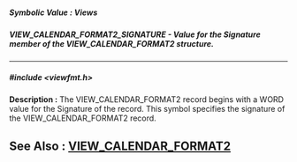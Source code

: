 ##### Symbolic Value : Views
##### VIEW_CALENDAR_FORMAT2_SIGNATURE - Value for the Signature member of the VIEW_CALENDAR_FORMAT2 structure.
---
##### #include <viewfmt.h>
**Description :**
The VIEW_CALENDAR_FORMAT2 record begins with a WORD value for the Signature of 
the record.  This symbol specifies the signature of the VIEW_CALENDAR_FORMAT2 
record.  

**See Also :**
[VIEW_CALENDAR_FORMAT2](D:/md_files/VIEW_CALENDAR_FORMAT2.md)
---
